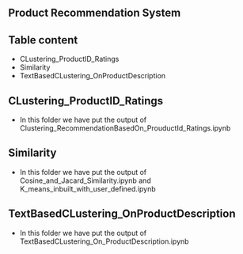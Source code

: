 
## Product Recommendation System


## Table content

- CLustering_ProductID_Ratings
- Similarity
- TextBasedCLustering_OnProductDescription


## CLustering_ProductID_Ratings
- In this folder we have put the output of Clustering_RecommendationBasedOn_ProuductId_Ratings.ipynb

## Similarity
- In this folder we have put the output of Cosine_and_Jacard_Similarity.ipynb and K_means_inbuilt_with_user_defined.ipynb


## TextBasedCLustering_OnProductDescription
- In this folder we have put the output of TextBasedCLustering_On_ProductDescription.ipynb


